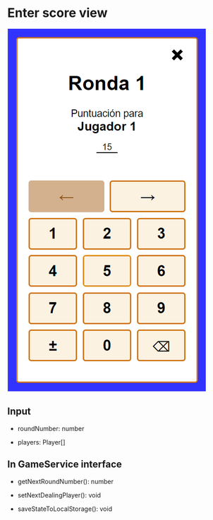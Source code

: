 # Enter score view

![enter score](./images/enter_escore.png)

## Input

- roundNumber: number

- players: Player[]

## In GameService interface

- getNextRoundNumber(): number

- setNextDealingPlayer(): void

- saveStateToLocalStorage(): void
